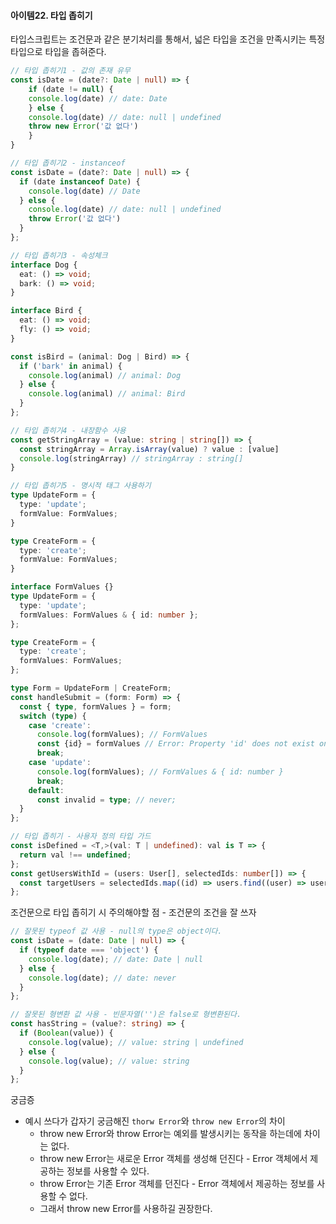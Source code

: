 #### 아이템22. 타입 좁히기

타입스크립트는 조건문과 같은 분기처리를 통해서, 넓은 타입을 조건을 만족시키는 특정 타입으로 타입을 좁혀준다.
```typescript
// 타입 좁히기1 - 값의 존재 유무
const isDate = (date?: Date | null) => {
	if (date != null) {
    console.log(date) // date: Date
	} else {
    console.log(date) // date: null | undefined
   	throw new Error('값 없다')
	}
}

// 타입 좁히기2 - instanceof 
const isDate = (date?: Date | null) => {
  if (date instanceof Date) {
    console.log(date) // Date
  } else {
    console.log(date) // date: null | undefined
    throw Error('값 없다')
  }
};

// 타입 좁히기3 - 속성체크
interface Dog {
  eat: () => void;
  bark: () => void;
}

interface Bird {
  eat: () => void;
  fly: () => void;
}

const isBird = (animal: Dog | Bird) => {
  if ('bark' in animal) {
    console.log(animal) // animal: Dog
  } else {
    console.log(animal) // animal: Bird
  }
};

// 타입 좁히기4 - 내장함수 사용
const getStringArray = (value: string | string[]) => {
  const stringArray = Array.isArray(value) ? value : [value] 
  console.log(stringArray) // stringArray : string[]
}

// 타입 좁히기5 - 명시적 태그 사용하기
type UpdateForm = {
  type: 'update';
  formValue: FormValues;
}

type CreateForm = {
  type: 'create';
  formValue: FormValues;
}

interface FormValues {}
type UpdateForm = {
  type: 'update';
  formValues: FormValues & { id: number };
};

type CreateForm = {
  type: 'create';
  formValues: FormValues;
};

type Form = UpdateForm | CreateForm;
const handleSubmit = (form: Form) => {
  const { type, formValues } = form;
  switch (type) {
    case 'create':
      console.log(formValues); // FormValues
      const {id} = formValues // Error: Property 'id' does not exist on type 'FormValues'.
      break;
    case 'update':
      console.log(formValues); // FormValues & { id: number }
      break;
    default:
      const invalid = type; // never;
  }
};

// 타입 좁히기 - 사용자 정의 타입 가드
const isDefined = <T,>(val: T | undefined): val is T => {
  return val !== undefined;
};
const getUsersWithId = (users: User[], selectedIds: number[]) => {
  const targetUsers = selectedIds.map((id) => users.find((user) => user.id === id)).filter(isDefined); // targetUsers: User[]
};
```



조건문으로 타입 좁히기 시 주의해야할 점 - 조건문의 조건을 잘 쓰자
```typescript
// 잘못된 typeof 값 사용 - null의 type은 object이다.
const isDate = (date: Date | null) => {
  if (typeof date === 'object') {
    console.log(date); // date: Date | null
  } else {
    console.log(date); // date: never
  }
};

// 잘못된 형변환 값 사용 - 빈문자열('')은 false로 형변환된다.
const hasString = (value?: string) => {
  if (Boolean(value)) {
    console.log(value); // value: string | undefined
  } else {
    console.log(value); // value: string
  }
};
```

궁금증
* 예시 쓰다가 갑자기 궁금해진 `thorw Error`와 `throw new Error`의 차이 
  * throw new Error와 throw Error는 예외를 발생시키는 동작을 하는데에 차이는 없다. 
  * throw new Error는 새로운 Error 객체를 생성해 던진다 - Error 객체에서 제공하는 정보를 사용할 수 있다.
  * throw Error는 기존 Error 객체를 던진다 - Error 객체에서 제공하는 정보를 사용할 수 없다.
  * 그래서 throw new Error를 사용하길 권장한다.